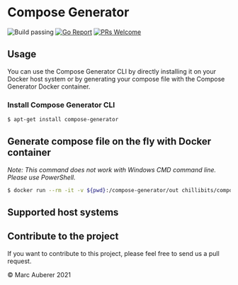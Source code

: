 # Compose Generator
![Build passing](https://github.com/marcauberer/compose-generator/workflows/Go%20CI/badge.svg)
[![Go Report](https://goreportcard.com/badge/github.com/marcauberer/compose-generator)](https://goreportcard.com/report/github.com/marcauberer/compose-generator)
[![PRs Welcome](https://img.shields.io/badge/PRs-welcome-brightgreen.svg?style=flat-square)](http://makeapullrequest.com)

## Usage
You can use the Compose Generator CLI by directly installing it on your Docker host system or by generating your compose file with the Compose Generator Docker container.

### Install Compose Generator CLI
```sh
$ apt-get install compose-generator
```

## Generate compose file on the fly with Docker container
*Note: This command does not work with Windows CMD command line. Please use PowerShell.*

```sh
$ docker run --rm -it -v ${pwd}:/compose-generator/out chillibits/compose-generator
```

## Supported host systems


## Contribute to the project
If you want to contribute to this project, please feel free to send us a pull request.

© Marc Auberer 2021